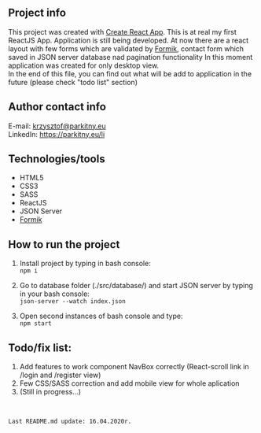 
## Project info
This project was created with [Create React App](https://github.com/facebook/create-react-app).
This is at real my first ReactJS App. Application is still being developed. At now there are a react 
layout with few forms which are validated by [Formik](https://github.com/jaredpalmer/formik), contact 
form which saved in JSON server database nad pagination functionality 
In this moment application was created for only desktop view.<br/> 
In the end of this file, you can find out what will be add to application in the future (please check "todo list" section)


## Author contact info

E-mail: krzysztof@parkitny.eu </br>
LinkedIn: https://parkitny.eu/li


## Technologies/tools
* HTML5
* CSS3
* SASS
* ReactJS
* JSON Server
* [Formik](https://github.com/jaredpalmer/formik)


## How to run the project

1. Install project by typing in bash console:<br/>
``` npm i ```

2. Go to database folder (./src/database/) and start JSON server by typing in your bash console:<br/>
``` json-server --watch index.json ```

3. Open second instances of bash console and type:<br/>
``` npm start ```


## Todo/fix list:
1) Add features to work component NavBox correctly (React-scroll link in /login and /register view)
2) Few CSS/SASS correction and add mobile view for whole aplication 
3) (Still in progress...)

<br/>

``` Last README.md update: 16.04.2020r. ```
